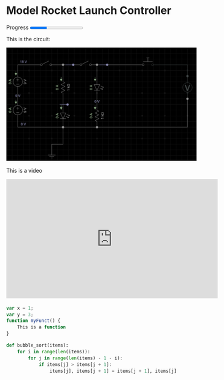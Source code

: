 # Model Rocket Launch Controller

Progress
<progress id="file" value="32" max="100"> 32% </progress>

This is the circuit:

![alt text](./images/rocketlaunchcontrollercircuit.png "Hover")

This is a video

<iframe width="560" height="315" src="https://www.youtube.com/embed/e_dRcx35d10" title="YouTube video player" frameborder="0" allow="accelerometer; autoplay; clipboard-write; encrypted-media; gyroscope; picture-in-picture" allowfullscreen></iframe>

``` javascript
var x = 1;
var y = 3;
function myFunct() {
    This is a function
}
```

``` python hl_lines="2 3"
def bubble_sort(items):
    for i in range(len(items)):
        for j in range(len(items) - 1 - i):
            if items[j] > items[j + 1]:
                items[j], items[j + 1] = items[j + 1], items[j]
```